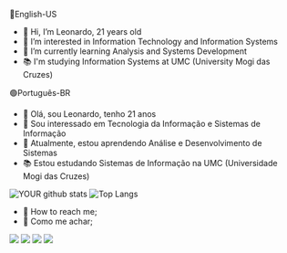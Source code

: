 🔵English-US
- 👋 Hi, I’m Leonardo, 21 years old
- 👀 I’m interested in Information Technology and Information Systems
- 📖 I’m currently learning Analysis and Systems Development
- 📚 I'm studying Information Systems at UMC (University Mogi das Cruzes)

🟢Português-BR
- 👋 Olá, sou Leonardo, tenho 21 anos
- 👀 Sou interessado em Tecnologia da Informação e Sistemas de Informação
- 📖 Atualmente, estou aprendendo Análise e Desenvolvimento de Sistemas
- 📚 Estou estudando Sistemas de Informação na UMC (Universidade Mogi das Cruzes)

![YOUR github stats](https://github-readme-stats.vercel.app/api?username=leonardoaguirre&theme=midnight-purple&show_icons=true)
![Top Langs](https://github-readme-stats.vercel.app/api/top-langs/?username=leonardoaguirre&theme=midnight-purple&layout=compact&langs_count=10)

- 📩 How to reach me;
- 📩 Como me achar;<br>

[<img src="https://img.shields.io/badge/Email-0078D4?style=for-the-badge&logo=microsoft-outlook&logoColor=white" />](<leonardo.aguirre.dev@gmail.com>)
[<img src="https://img.shields.io/badge/Linkedin-%230077B5.svg?&style=for-the-badge&logo=linkedin&logoColor=white" />](https://www.linkedin.com/in/leonardo-vinicius-aguirre/) 
[<img src = "https://img.shields.io/badge/Instagram-%23E4405F.svg?&style=for-the-badge&logo=instagram&logoColor=white">](https://www.instagram.com/leozerav/) 
[<img src = "https://img.shields.io/badge/Facebook-%231877F2.svg?&style=for-the-badge&logo=facebook&logoColor=white">](https://www.facebook.com/leozeravini)
